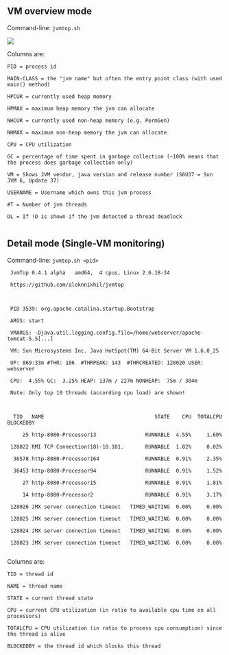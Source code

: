 ## VM overview mode ##

Command-line: `jvmtop.sh`

<img src='http://jvmtop.googlecode.com/files/jvmtop-overview.gif'>


Columns are:<br>
<pre><code>PID = process id<br>
MAIN-CLASS = the "jvm name" but often the entry point class (with used main() method)<br>
HPCUR = currently used heap memory<br>
HPMAX = maximum heap memory the jvm can allocate<br>
NHCUR = currently used non-heap memory (e.g. PermGen)<br>
NHMAX = maximum non-heap memory the jvm can allocate<br>
CPU = CPU utilization<br>
GC = percentage of time spent in garbage collection (~100% means that the process does garbage collection only)<br>
VM = Shows JVM vendor, java version and release number (S6U37 = Sun JVM 6, Update 37)<br>
USERNAME = Username which owns this jvm process<br>
#T = Number of jvm threads<br>
DL = If !D is shown if the jvm detected a thread deadlock<br>
</code></pre>


<h2>Detail mode (Single-VM monitoring)</h2>

Command-line:  <code>jvmtop.sh &lt;pid&gt;</code>


<pre><code> JvmTop 0.4.1 alpha   amd64,  4 cpus, Linux 2.6.18-34<br>
 https://github.com/aloknnikhil/jvmtop<br>
<br>
 PID 3539: org.apache.catalina.startup.Bootstrap<br>
 ARGS: start<br>
 VMARGS: -Djava.util.logging.config.file=/home/webserver/apache-tomcat-5.5[...]<br>
 VM: Sun Microsystems Inc. Java HotSpot(TM) 64-Bit Server VM 1.6.0_25<br>
 UP: 869:33m #THR: 106  #THRPEAK: 143  #THRCREATED: 128020 USER: webserver<br>
 CPU:  4.55% GC:  3.25% HEAP: 137m / 227m NONHEAP:  75m / 304m<br>
 Note: Only top 10 threads (according cpu load) are shown!<br>
<br>
  TID   NAME                                    STATE    CPU  TOTALCPU BLOCKEDBY<br>
     25 http-8080-Processor13                RUNNABLE  4.55%     1.60%<br>
 128022 RMI TCP Connection(18)-10.101.       RUNNABLE  1.82%     0.02%<br>
  36578 http-8080-Processor164               RUNNABLE  0.91%     2.35%<br>
  36453 http-8080-Processor94                RUNNABLE  0.91%     1.52%<br>
     27 http-8080-Processor15                RUNNABLE  0.91%     1.81%<br>
     14 http-8080-Processor2                 RUNNABLE  0.91%     3.17%<br>
 128026 JMX server connection timeout   TIMED_WAITING  0.00%     0.00%<br>
 128025 JMX server connection timeout   TIMED_WAITING  0.00%     0.00%<br>
 128024 JMX server connection timeout   TIMED_WAITING  0.00%     0.00%<br>
 128023 JMX server connection timeout   TIMED_WAITING  0.00%     0.00%<br>
</code></pre>


Columns are:<br>
<pre><code>TID = thread id<br>
NAME = thread name<br>
STATE = current thread state<br>
CPU = current CPU utilization (in ratio to available cpu time on all processors)<br>
TOTALCPU = CPU utilization (in ratio to process cpu consumption) since the thread is alive<br>
BLOCKEDBY = the thread id which blocks this thread<br>
</code></pre>
